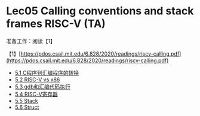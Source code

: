 # Lec05 Calling conventions and stack frames RISC-V \(TA\)

准备工作：阅读【1】

【1】[https://pdos.csail.mit.edu/6.828/2020/readings/riscv-calling.pdf](https://pdos.csail.mit.edu/6.828/2020/readings/riscv-calling.pdf)

* [5.1 C程序到汇编程序的转换](5.1-introduction-to-lecture05.md)
* [5.2 RISC-V vs x86](5.2-risc-v-vs-x86.md)
* [5.3 gdb和汇编代码执行](5.3-gdb-he-hui-bian-dai-ma-zhi-hang.md)
* [5.4 RISC-V寄存器](5.4-risc-v-ji-cun-qi.md)
* [5.5 Stack](5.5-stack.md)
* [5.6 Struct](5.6-struct.md)